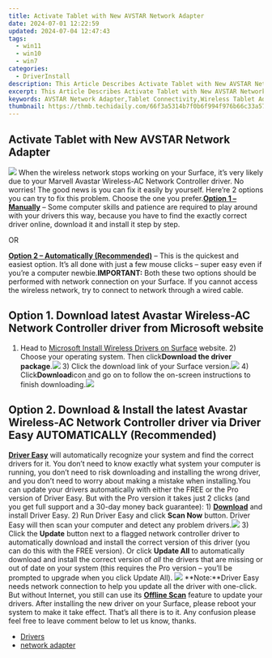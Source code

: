 ```yaml
---
title: Activate Tablet with New AVSTAR Network Adapter
date: 2024-07-01 12:22:59
updated: 2024-07-04 12:47:43
tags:
  - win11
  - win10
  - win7
categories:
  - DriverInstall
description: This Article Describes Activate Tablet with New AVSTAR Network Adapter
excerpt: This Article Describes Activate Tablet with New AVSTAR Network Adapter
keywords: AVSTAR Network Adapter,Tablet Connectivity,Wireless Tablet Adapter,Tablet Network Activation,Easy Tablet Connection,Fast Tablet Network Setup,Compatible Tablet Adapter
thumbnail: https://thmb.techidaily.com/66f3a5314b7f0b6f994f976b66c33a57ff0466854aa08d5996bdfaffcb47f66d.jpg
---
```


## Activate Tablet with New AVSTAR Network Adapter

![](https://images.drivereasy.com/wp-content/uploads/2017/09/img_59bba3f2cc42a.png) When the wireless network stops working on your Surface, it’s very likely due to your Marvell Avastar Wireless-AC Network Controller driver. No worries! The good news is you can fix it easily by yourself. Here’re 2 options you can try to fix this problem. Choose the one you prefer.[**Option 1 – Manually**](#option1) – Some computer skills and patience are required to play around with your drivers this way, because you have to find the exactly correct driver online, download it and install it step by step.

OR

**[Option 2 – Automatically (Recommended)](#option2)** – This is the quickest and easiest option. It’s all done with just a few mouse clicks – super easy even if you’re a computer newbie.**IMPORTANT:** Both these two options should be performed with network connection on your Surface. If you cannot access the wireless network, try to connect to network through a wired cable.

## Option 1\. Download latest Avastar Wireless-AC Network Controller driver from Microsoft website

1) Head to [Microsoft Install Wireless Drivers on Surface](https://www.microsoft.com/surface/en-hk/support/networking-and-connectivity/install-wireless-drivers?os=windows-10&=undefined) website. 2) Choose your operating system. Then click**Download the driver package**.![](https://images.drivereasy.com/wp-content/uploads/2017/06/2-7.png) 3) Click the download link of your Surface version.![](https://images.drivereasy.com/wp-content/uploads/2017/06/3-7.png) 4) Click**Download**icon and go on to follow the on-screen instructions to finish downloading.![](https://images.drivereasy.com/wp-content/uploads/2017/06/4-6.png)

## Option 2\. Download & Install the latest Avastar Wireless-AC Network Controller driver via Driver Easy AUTOMATICALLY (Recommended)

 **[Driver Easy](https://tools.techidaily.com/drivereasy/download/)**  will automatically recognize your system and find the correct drivers for it. You don’t need to know exactly what system your computer is running, you don’t need to risk downloading and installing the wrong driver, and you don’t need to worry about making a mistake when installing.You can update your drivers automatically with either the FREE or the Pro version of Driver Easy. But with the Pro version it takes just 2 clicks (and you get full support and a 30-day money back guarantee): 1) **[Download](https://tools.techidaily.com/drivereasy/download/)**  and install Driver Easy. 2) Run Driver Easy and click **Scan Now**  button. Driver Easy will then scan your computer and detect any problem drivers.![](https://images.drivereasy.com/wp-content/uploads/2017/06/5-8.png) 3) Click the **Update**  button next to a flagged network controller driver to automatically download and install the correct version of this driver (you can do this with the FREE version). Or click **Update All**  to automatically download and install the correct version of _all_  the drivers that are missing or out of date on your system (this requires the Pro version – you’ll be prompted to upgrade when you click Update All). ![](https://images.drivereasy.com/wp-content/uploads/2017/06/6-5.png) **Note:**Driver Easy needs network connection to help you update all the driver with one-click. But without Internet, you still can use its **[Offline Scan](https://tools.techidaily.com/drivereasy/download/)** feature to update your drivers. After installing the new driver on your Surface, please reboot your system to make it take effect. That’s all there is to it. Any confusion please feel free to leave comment below to let us know, thanks.

* [Drivers](https://tools.techidaily.com/drivereasy/download/)
* [network adapter](https://tools.techidaily.com/drivereasy/download/)

<ins class="adsbygoogle"
     style="display:block"
     data-ad-format="autorelaxed"
     data-ad-client="ca-pub-7571918770474297"
     data-ad-slot="1223367746"></ins>



<ins class="adsbygoogle"
     style="display:block"
     data-ad-client="ca-pub-7571918770474297"
     data-ad-slot="8358498916"
     data-ad-format="auto"
     data-full-width-responsive="true"></ins>
